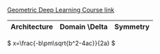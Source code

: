 [Geometric Deep Learning Course link](https://geometricdeeplearning.com/lectures/)

Architecture|Domain \Delta|Symmetry
----|----|----


$ x=\frac{-b\pm\sqrt{b^2-4ac}}{2a} $
